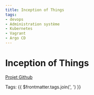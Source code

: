 ```yaml
---
title: Inception of Things
tags:
- devops
- Administration système
- Kubernetes
- Vagrant
- Argo CD
---
```


# Inception of Things

[Projet Github](https://github.com/PandeoF1/42-Inception-of-Things)

Tags: {{ $frontmatter.tags.join(', ') }}